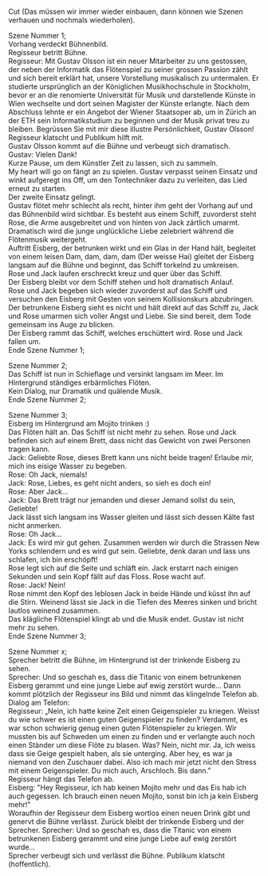 Cut (Das müssen wir immer wieder einbauen, dann können wie Szenen verhauen und nochmals wiederholen).  

Szene Nummer 1;  
Vorhang verdeckt Bühnenbild.  
Regisseur betritt Bühne.  
Regisseur: Mit Gustav Olsson ist ein neuer Mitarbeiter zu uns gestossen, der neben der Informatik das Flötenspiel zu seiner grossen Passion zählt und sich bereit erklärt hat, unsere Vorstellung musikalisch zu untermalen. Er studierte ursprünglich an der Königlichen Musikhochschule in Stockholm, bevor er an die renomierte Universität für Musik und darstellende Künste in Wien wechselte und dort seinen Magister der Künste erlangte. Nach dem Abschluss lehnte er ein Angebot der Wiener Staatsoper ab, um in Zürich an der ETH sein Informatikstudium zu beginnen und der Musik privat treu zu bleiben. Begrüssen Sie mit mir diese illustre Persönlichkeit, Gustav Olsson!  
Regisseur klatscht und Publikum hilft mit.  
Gustav Olsson kommt auf die Bühne und verbeugt sich dramatisch.  
Gustav: Vielen Dank!  
Kurze Pause, um dem Künstler Zeit zu lassen, sich zu sammeln.  
My heart will go on fängt an zu spielen. Gustav verpasst seinen Einsatz und winkt aufgeregt ins Off, um den Tontechniker dazu zu verleiten, das Lied erneut zu starten.  
Der zweite Einsatz gelingt.  
Gustav flötet mehr schlecht als recht, hinter ihm geht der Vorhang auf und das Bühnenbild wird sichtbar. Es besteht aus einem Schiff, zuvorderst steht Rose, die Arme ausgebreitet und von hinten von Jack zärtlich umarmt. Dramatisch wird die junge unglückliche Liebe zelebriert während die Flötenmusik weitergeht.  
Auftritt Eisberg, der betrunken wirkt und ein Glas in der Hand hält, begleitet von einem leisen Dam, dam, dam, dam (Der weisse Hai) gleitet der Eisberg langsam auf die Bühne und beginnt, das Schiff torkelnd zu umkreisen.  
Rose und Jack laufen erschreckt kreuz und quer über das Schiff.  
Der Eisberg bleibt vor dem Schiff stehen und holt dramatisch Anlauf.  
Rose und Jack begeben sich wieder zuvorderst auf das Schiff und versuchen den Eisberg mit Gesten von seinem Kollisionskurs abzubringen.  
Der betrunkene Eisberg sieht es nicht und hält direkt auf das Schiff zu, Jack und Rose umarmen sich voller Angst und Liebe. Sie sind bereit, dem Tode gemeinsam ins Auge zu blicken.  
Der Eisberg rammt das Schiff, welches erschüttert wird. Rose und Jack fallen um.  
Ende Szene Nummer 1;

Szene Nummer 2;  
Das Schiff ist nun in Schieflage und versinkt langsam im Meer. Im Hintergrund ständiges erbärmliches Flöten.  
Kein Dialog, nur Dramatik und quälende Musik.  
Ende Szene Nummer 2;

Szene Nummer 3;  
Eisberg im Hintergrund am Mojito trinken :)  
Das Flöten hält an. Das Schiff ist nicht mehr zu sehen. Rose und Jack befinden sich auf einem Brett, dass nicht das Gewicht von zwei Personen tragen kann.  
Jack: Geliebte Rose, dieses Brett kann uns nicht beide tragen! Erlaube mir, mich ins eisige Wasser zu begeben.  
Rose: Oh Jack, niemals!  
Jack: Rose, Liebes, es geht nicht anders, so sieh es doch ein!  
Rose: Aber Jack...  
Jack: Das Brett trägt nur jemanden und dieser Jemand sollst du sein, Geliebte!  
Jack lässt sich langsam ins Wasser gleiten und lässt sich dessen Kälte fast nicht anmerken.  
Rose: Oh Jack...  
Jack: Es wird mir gut gehen. Zusammen werden wir durch die Strassen New Yorks schlendern und es wird gut sein. Geliebte, denk daran und lass uns schlafen, ich bin erschöpft!  
Rose legt sich auf die Seite und schläft ein. Jack erstarrt nach einigen Sekunden und sein Kopf fällt auf das Floss. Rose wacht auf.  
Rose: Jack! Nein!  
Rose nimmt den Kopf des leblosen Jack in beide Hände und küsst ihn auf die Stirn. Weinend lässt sie Jack in die Tiefen des Meeres sinken und bricht lautlos weinend zusammen.  
Das klägliche Flötenspiel klingt ab und die Musik endet. Gustav ist nicht mehr zu sehen.  
Ende Szene Nummer 3;

Szene Nummer x;  
Sprecher betritt die Bühne, im Hintergrund ist der trinkende Eisberg zu sehen.  
Sprecher: Und so geschah es, dass die Titanic von einem betrunkenen Eisberg gerammt und eine junge Liebe auf ewig zerstört wurde...
Dann kommt plötzlich der Regisseur ins Bild und nimmt das klingelnde Telefon ab.   
Dialog am Telefon:  
Regisseur: „Nein, ich hatte keine Zeit einen Geigenspieler zu kriegen. Weisst du wie schwer es ist einen guten Geigenspieler zu finden? Verdammt, es war schon schwierig genug einen guten Flötenspieler zu kriegen. Wir mussten bis auf Schweden um einen zu finden und er verlangte auch noch einen Ständer um diese Flöte zu blasen. Was? Nein, nicht mir. Ja, ich weiss dass sie Geige gespielt haben, als sie unterging. Aber hey, es war ja niemand von den Zuschauer dabei. Also ich mach mir jetzt nicht den Stress mit einem Geigenspieler. Du mich auch, Arschloch. Bis dann."  
Regisseur hängt das Telefon ab.  
Eisberg: "Hey Regisseur, ich hab keinen Mojito mehr und das Eis hab ich auch gegessen. Ich brauch einen neuen Mojito, sonst bin ich ja kein Eisberg mehr!"  
Woraufhin der Regisseur dem Eisberg wortlos einen neuen Drink gibt und genervt die Bühne verlässt. Zurück bleibt der trinkende Eisberg und der Sprecher.
Sprecher: Und so geschah es, dass die Titanic von einem betrunkenen Eisberg gerammt und eine junge Liebe auf ewig zerstört wurde...  
Sprecher verbeugt sich und verlässt die Bühne. Publikum klatscht (hoffentlich).
